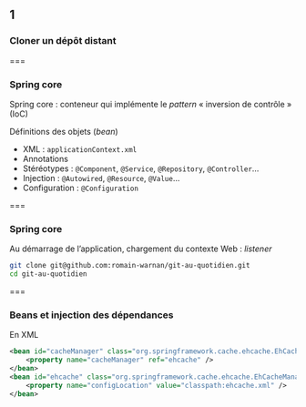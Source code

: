 <!-- .slide: data-background-image="images/git-logo.png" data-background-size="800px" class="chapter" -->
## 1
### Cloner un dépôt distant

===

<!-- .slide: class="slide" -->
### Spring core
Spring core : conteneur qui implémente le *pattern* «&nbsp;inversion de contrôle&nbsp;» (IoC)

Définitions des objets (*bean*)
 - XML : `applicationContext.xml`
 - Annotations
  - Stéréotypes : `@Component`, `@Service`, `@Repository`, `@Controller`…
  - Injection : `@Autowired`, `@Resource`, `@Value`…
  - Configuration : `@Configuration`

===

<!-- .slide: class="slide" -->
### Spring core
Au démarrage de l’application, chargement du contexte
Web : *listener*
```bash
git clone git@github.com:romain-warnan/git-au-quotidien.git
cd git-au-quotidien
```

===

<!-- .slide: class="slide" -->
### Beans et injection des dépendances
En XML
```xml
<bean id="cacheManager" class="org.springframework.cache.ehcache.EhCacheCacheManager">
    <property name="cacheManager" ref="ehcache" />
</bean>
<bean id="ehcache" class="org.springframework.cache.ehcache.EhCacheManagerFactoryBean">
    <property name="configLocation" value="classpath:ehcache.xml" />
</bean>
```